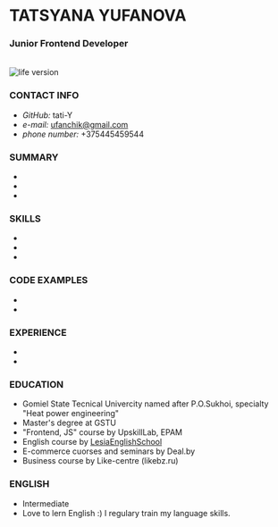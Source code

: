 # **TATSYANA YUFANOVA**

### Junior Frontend Developer
\
![][id]

[id]: tati.jpg "life version"

### **CONTACT INFO**

* *GitHub:* tati-Y
* *e-mail:* ufanchik@gmail.com
* *phone number:* +375445459544


### **SUMMARY**

* 
*
*

### **SKILLS**

*
*
*

### **CODE EXAMPLES**

*
*

### **EXPERIENCE**

*
*

### **EDUCATION**

* Gomiel State Tecnical Univercity named after P.O.Sukhoi, specialty "Heat power engineering"
* Master's degree at GSTU
* "Frontend, JS" course by UpskillLab, EPAM
* English course by [LesiaEnglishSchool](http://www.lesia-school.tilda.ws/)
* E-commerce cuorses and seminars by Deal.by
* Business course by Like-centre (likebz.ru)

### **ENGLISH**

* Intermediate
* Love to lern English :) I regulary train my language skills. 


